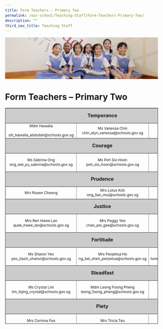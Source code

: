 ```yaml
---
title: Form Teachers – Primary Two
permalink: /our-school/Teaching-Staff/Form-Teachers-Primary-Two/
description: ""
third_nav_title: Teaching Staff
---
```

![](/images/UsefulVideos.jpg)

Form Teachers – Primary Two
===========================

<table style="text-align: center; font-size: 12px; border-collapse: collapse; width: 100%; height: 711px;" border="1" width="100%">
<tbody>
<tr style="height: 42px;">
<td style="font-size: 16px; background-color: #cccccc; width: 90%; height: 42px;" colspan="3"><strong>Temperance</strong></td>
</tr>
<tr style="height: 9px;">
<td style="width: 32.665%; height: 9px;">Mdm Hawalia<br><br>siti_hawalia_abdullah@schools.gov.sg</td>
<td style="width: 31.335%; height: 9px;">Ms Vanessa Chin
chin_elyn_vanessa@schools.gov.sg</td>
<td style="width: 26%; height: 9px;"></td>
</tr>
<tr style="height: 42px;">
<td style="font-size: 16px; background-color: #cccccc; width: 90%; height: 42px;" colspan="3"><strong>Courage</strong></td>
</tr>
<tr style="height: 55px;">
<td style="width: 32.665%; height: 55px;">Ms Sabrina Ong
ong_wei_yu_sabrina@schools.gov.sg</td>
<td style="width: 31.335%; height: 55px;">Ms Poh Sio Hoon
poh_sio_hoon@schools.gov.sg</td>
<td style="width: 26%; height: 55px;"></td>
</tr>
<tr style="height: 42px;">
<td style="font-size: 16px; background-color: #cccccc; width: 90%; height: 42px;" colspan="3"><strong>Prudence</strong></td>
</tr>
<tr style="height: 36px;">
<td style="width: 32.665%; height: 36px;" width="295">Mrs Ruoen Cheong</td>
<td style="width: 31.335%; height: 36px;" width="32%">Mrs Lotus Koh
ong_lian_mui@schools.gov.sg</td>
<td style="width: 26%; height: 36px;" width="32%"></td>
</tr>
<tr style="height: 42px;">
<td style="font-size: 16px; background-color: #cccccc; width: 90%; height: 42px;" colspan="3"><strong>Justice</strong></td>
</tr>
<tr style="height: 55px;">
<td style="width: 32.665%; height: 55px;" width="284">Mrs Ren Hwee Lan
quek_hwee_lan@schools.gov.sg</td>
<td style="width: 31.335%; height: 55px;">Mrs Peggy Yeo
chan_pei_gee@schools.gov.sg</td>
<td style="width: 26%; height: 55px;"></td>
</tr>
<tr style="height: 42px;">
<td style="font-size: 16px; background-color: #cccccc; width: 90%; height: 42px;" colspan="3"><strong>Fortitude</strong></td>
</tr>
<tr style="height: 55px;">
<td style="width: 32.665%; height: 55px;" width="284">Ms Sharon Yeo
yeo_jiaxin_sharon@schools.gov.sg</td>
<td style="width: 31.335%; height: 55px;">Mrs Perpetua Ho
ng_bei_shen_perpetua@schools.gov.sg</td>
<td style="width: 26%; height: 55px;">Mdm Honey Hui
honey_hui@schools.gov.sg</td>
</tr>
<tr style="height: 42px;">
<td style="font-size: 16px; background-color: #cccccc; width: 90%; height: 42px;" colspan="3"><strong>Steadfast</strong></td>
</tr>
<tr style="height: 55px;">
<td style="width: 32.665%; height: 55px;">Ms Crystal Lim
lim_liqing_crystal@schools.gov.sg</td>
<td style="width: 31.335%; height: 55px;">Mdm Leong Foong Pheng
leong_foong_pheng@schools.gov.sg</td>
<td style="width: 26%; height: 55px;"></td>
</tr>
<tr style="height: 42px;">
<td style="font-size: 16px; background-color: #cccccc; width: 90%; height: 42px;" colspan="3"><strong>Piety</strong></td>
</tr>
<tr style="height: 55.8889px;">
<td style="width: 32.665%; height: 55px;">Mrs Corinna Foo
chua_chin_corinna@schools.gov.sg</td>
<td style="width: 31.335%; height: 55px;">Mrs Tricia Teo
png_shi_tieng_tricia@moe.edu.sg</td>
<td style="width: 26%; height: 55px;">Ms Suhanthi</td>
</tr>
<tr style="height: 42px;">
<td style="font-size: 16px; background-color: #cccccc; width: 90%; height: 42px;" colspan="3"><strong>Gratitude</strong></td>
</tr>
<tr style="height: 55.8889px;">
<td style="width: 32.665%; height: 55px;">Ms Victoria Woo
woo_shu_xian_victoria@schools.gov.sg</td>
<td style="width: 31.335%; height: 55px;" width="32%">Mrs Catherine Tang
chee_sher_ping_catherine@
schools.gov.sg</td>
<td style="width: 26%; height: 55px;"></td>
</tr>
</tbody>
</table>